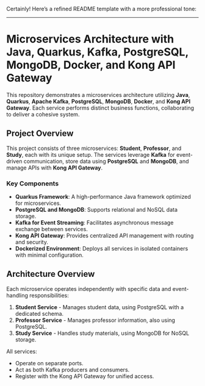 Certainly! Here’s a refined README template with a more professional tone:

---

# Microservices Architecture with Java, Quarkus, Kafka, PostgreSQL, MongoDB, Docker, and Kong API Gateway

This repository demonstrates a microservices architecture utilizing **Java**, **Quarkus**, **Apache Kafka**, **PostgreSQL**, **MongoDB**, **Docker**, and **Kong API Gateway**. Each service performs distinct business functions, collaborating to deliver a cohesive system.

## Project Overview

This project consists of three microservices: **Student**, **Professor**, and **Study**, each with its unique setup. The services leverage **Kafka** for event-driven communication, store data using **PostgreSQL** and **MongoDB**, and manage APIs with **Kong API Gateway**.

### Key Components

- **Quarkus Framework**: A high-performance Java framework optimized for microservices.
- **PostgreSQL and MongoDB**: Supports relational and NoSQL data storage.
- **Kafka for Event Streaming**: Facilitates asynchronous message exchange between services.
- **Kong API Gateway**: Provides centralized API management with routing and security.
- **Dockerized Environment**: Deploys all services in isolated containers with minimal configuration.

## Architecture Overview

Each microservice operates independently with specific data and event-handling responsibilities:

1. **Student Service** - Manages student data, using PostgreSQL with a dedicated schema.
2. **Professor Service** - Manages professor information, also using PostgreSQL.
3. **Study Service** - Handles study materials, using MongoDB for NoSQL storage.

All services:
- Operate on separate ports.
- Act as both Kafka producers and consumers.
- Register with the Kong API Gateway for unified access.
